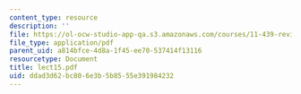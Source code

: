 ```yaml
---
content_type: resource
description: ''
file: https://ol-ocw-studio-app-qa.s3.amazonaws.com/courses/11-439-revitalizing-urban-main-streets-hyde-jackson-square-roslindale-square-boston-spring-2005/ddad3d62bc806e3b5b8555e391984232_lect15.pdf
file_type: application/pdf
parent_uid: a814bfce-4d8a-1f45-ee70-537414f13116
resourcetype: Document
title: lect15.pdf
uid: ddad3d62-bc80-6e3b-5b85-55e391984232
---
```

